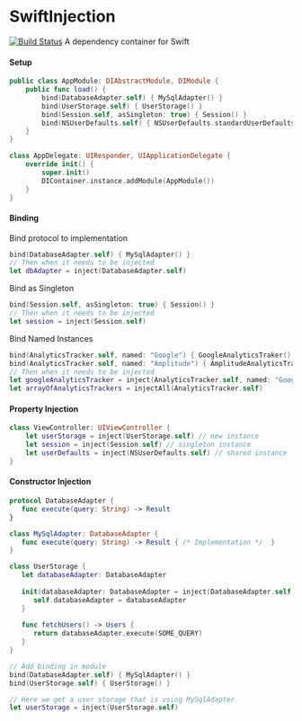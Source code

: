 # SwiftInjection
[![Build Status](https://api.travis-ci.org/aryaxt/SwiftInjection.svg)](https://api.travis-ci.org/aryaxt/SwiftInjection)
A dependency container for Swift

#### Setup
```swift
public class AppModule: DIAbstractModule, DIModule {
	public func load() {
		bind(DatabaseAdapter.self) { MySqlAdapter() }
		bind(UserStorage.self) { UserStorage() }
		bind(Session.self, asSingleton: true) { Session() }
		bind(NSUserDefaults.self) { NSUserDefaults.standardUserDefaults() }
	}
}

class AppDelegate: UIResponder, UIApplicationDelegate {
	override init() {
		super.init()
		DIContainer.instance.addModule(AppModule())
	}
}
```

#### Binding
Bind protocol to implementation
```swift
bind(DatabaseAdapter.self) { MySqlAdapter() }
// Then when it needs to be injected
let dbAdapter = inject(DatabaseAdapter.self)
```
Bind as Singleton
```swift
bind(Session.self, asSingleton: true) { Session() }
// Then when it needs to be injected
let session = inject(Session.self)
```
Bind Named Instances
```swift
bind(AnalyticsTracker.self, named: "Google") { GoogleAnalyticsTraker() }
bind(AnalyticsTracker.self, named: "Amplitude") { AmplitudeAnalyticsTracker() }
// Then when it needs to be injected
let googleAnalyticsTracker = inject(AnalyticsTracker.self, named: "Google")
let arrayOfAnalyticsTrackers = injectAll(AnalyticsTracker.self)
```

#### Property Injection
```swift
class ViewController: UIViewController {
	let userStorage = inject(UserStorage.self) // new instance
	let session = inject(Session.self) // singleton instance
	let userDefaults = inject(NSUserDefaults.self) // shared instance
}
```

#### Constructor Injection
```swift
protocol DatabaseAdapter {  
   func execute(query: String) -> Result
}

class MySqlAdapter: DatabaseAdapter {  
   func execute(query: String) -> Result { /* Implementation */  }
}

class UserStorage {
   let databaseAdapter: DatabaseAdapter
   
   init(databaseAdapter: DatabaseAdapter = inject(DatabaseAdapter.self)) {
      self.databaseAdapter = databaseAdapter
   }
   
   func fetchUsers() -> Users {
      return databaseAdapter.execute(SOME_QUERY)
   }
}

// Add binding in module
bind(DatabaseAdapter.self) { MySqlAdapter() }
bind(UserStorage.self) { UserStorage() }

// Here we get a user storage that is using MySqlAdapter
let userStorage = inject(UserStorage.self)
```
